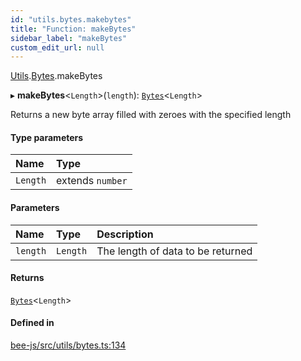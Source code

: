 ```yaml
---
id: "utils.bytes.makebytes"
title: "Function: makeBytes"
sidebar_label: "makeBytes"
custom_edit_url: null
---
```


[Utils](../modules/utils.md).[Bytes](../modules/utils.bytes.md).makeBytes

▸ **makeBytes**<`Length`\>(`length`): [`Bytes`](../interfaces/utils.bytes.bytes.md)<`Length`\>

Returns a new byte array filled with zeroes with the specified length

#### Type parameters

| Name | Type |
| :------ | :------ |
| `Length` | extends `number` |

#### Parameters

| Name | Type | Description |
| :------ | :------ | :------ |
| `length` | `Length` | The length of data to be returned |

#### Returns

[`Bytes`](../interfaces/utils.bytes.bytes.md)<`Length`\>

#### Defined in

[bee-js/src/utils/bytes.ts:134](https://github.com/ethersphere/bee-js/blob/0e69ca1/src/utils/bytes.ts#L134)
